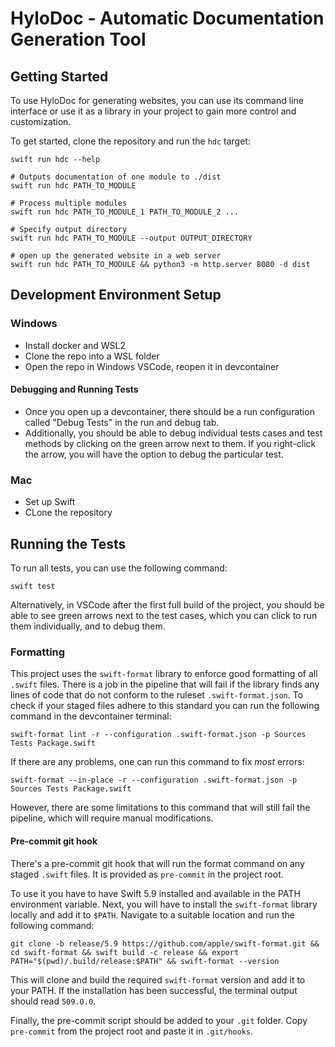 # HyloDoc - Automatic Documentation Generation Tool

## Getting Started
To use HyloDoc for generating websites, you can use its command line interface or use it as a library in your project
to gain more control and customization.

To get started, clone the repository and run the `hdc` target:
```shell
swift run hdc --help

# Outputs documentation of one module to ./dist
swift run hdc PATH_TO_MODULE

# Process multiple modules
swift run hdc PATH_TO_MODULE_1 PATH_TO_MODULE_2 ...

# Specify output directory
swift run hdc PATH_TO_MODULE --output OUTPUT_DIRECTORY

# open up the generated website in a web server
swift run hdc PATH_TO_MODULE && python3 -m http.server 8080 -d dist
```
## Development Environment Setup
### Windows
- Install docker and WSL2
- Clone the repo into a WSL folder
- Open the repo in Windows VSCode, reopen it in devcontainer

#### Debugging and Running Tests
- Once you open up a devcontainer, there should be a run configuration called "Debug Tests" in the run and debug tab.
- Additionally, you should be able to debug individual tests cases and test methods by clicking on the green arrow next 
  to them. If you right-click the arrow, you will have the option to debug the particular test.

### Mac
- Set up Swift
- CLone the repository

## Running the Tests
To run all tests, you can use the following command:
```shell
swift test
```
Alternatively, in VSCode after the first full build of the project, you should be able to see green arrows next to the 
test cases, which you can click to run them individually, and to debug them.

### Formatting

This project uses the `swift-format` library to enforce good formatting of all `.swift` files. There is a job in the 
pipeline that will fail if the library finds any lines of code that do not conform to the ruleset `.swift-format.json`.
To check if your staged files adhere to this standard you can run the following command in the devcontainer terminal:

```
swift-format lint -r --configuration .swift-format.json -p Sources Tests Package.swift
```

If there are any problems, one can run this command to fix *most* errors:
```
swift-format --in-place -r --configuration .swift-format.json -p Sources Tests Package.swift
```

However, there are some limitations to this command that will still fail the pipeline, which will require manual 
modifications.

#### Pre-commit git hook

There's a pre-commit git hook that will run the format command on any staged `.swift` files. It is provided as 
`pre-commit` in the project root.

To use it you have to have Swift 5.9 installed and available in the PATH environment variable. Next, you will have to 
install the `swift-format` library locally and add it to `$PATH`. Navigate to a suitable location and run the following
command:

```
git clone -b release/5.9 https://github.com/apple/swift-format.git && cd swift-format && swift build -c release && export PATH="$(pwd)/.build/release:$PATH" && swift-format --version
```

This will clone and build the required `swift-format` version and add it to your PATH. If the installation has been 
successful, the terminal output should read `509.0.0`.

Finally, the pre-commit script should be added to your `.git` folder. Copy `pre-commit` from the project root and paste 
it in `.git/hooks`. 
